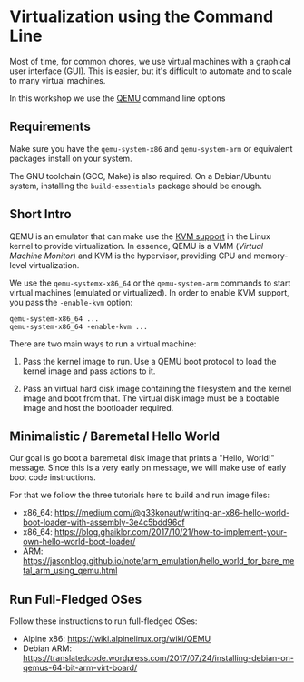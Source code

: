 # Virtualization using the Command Line

Most of time, for common chores, we use virtual machines with a graphical user interface (GUI).
This is easier, but it's difficult to automate and to scale to many virtual machines.

In this workshop we use the [QEMU](https://www.qemu.org/) command line options

## Requirements

Make sure you have the `qemu-system-x86` and `qemu-system-arm` or equivalent packages install on your system.

The GNU toolchain (GCC, Make) is also required.
On a Debian/Ubuntu system, installing the `build-essentials` package should be enough.

## Short Intro

QEMU is an emulator that can make use the [KVM support](https://linux-kvm.org/page/Main_Page) in the Linux kernel to provide virtualization.
In essence, QEMU is a VMM (*Virtual Machine Monitor*) and KVM is the hypervisor, providing CPU and memory-level virtualization.

We use the `qemu-systemx-x86_64` or the `qemu-system-arm` commands to start virtual machines (emulated or virtualized).
In order to enable KVM support, you pass the `-enable-kvm` option:

```console
qemu-system-x86_64 ...
qemu-system-x86_64 -enable-kvm ...
```

There are two main ways to run a virtual machine:

1. Pass the kernel image to run.
   Use a QEMU boot protocol to load the kernel image and pass actions to it.

1. Pass an virtual hard disk image containing the filesystem and the kernel image and boot from that.
   The virtual disk image must be a bootable image and host the bootloader required.

## Minimalistic / Baremetal Hello World

Our goal is go boot a baremetal disk image that prints a "Hello, World!" message.
Since this is a very early on message, we will make use of early boot code instructions.

For that we follow the three tutorials here to build and run image files:

* x86_64: https://medium.com/@g33konaut/writing-an-x86-hello-world-boot-loader-with-assembly-3e4c5bdd96cf
* x86_64: https://blog.ghaiklor.com/2017/10/21/how-to-implement-your-own-hello-world-boot-loader/
* ARM: https://jasonblog.github.io/note/arm_emulation/hello_world_for_bare_metal_arm_using_qemu.html

## Run Full-Fledged OSes

Follow these instructions to run full-fledged OSes:

* Alpine x86: https://wiki.alpinelinux.org/wiki/QEMU
* Debian ARM: https://translatedcode.wordpress.com/2017/07/24/installing-debian-on-qemus-64-bit-arm-virt-board/
